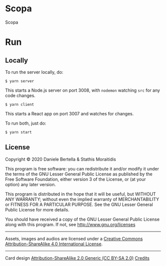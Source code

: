 # Scopa

Scopa

# Run

## Locally

To run the server locally, do:

`$ yarn server`

This starts a Node.js server on port 3008, with `nodemon` watching `src` for any code changes.

`$ yarn client`

This starts a React app on port 3007 and watches for changes.

To run both, just do:

`$ yarn start`

## License

Copyright © 2020 Daniele Bertella & Stathis Moraitidis

This program is free software: you can redistribute it and/or modify it under the terms of the GNU Lesser General Public License as published by the Free Software Foundation, either version 3 of the License, or (at your option) any later version.

This program is distributed in the hope that it will be useful, but WITHOUT ANY WARRANTY; without even the implied warranty of MERCHANTABILITY or FITNESS FOR A PARTICULAR PURPOSE. See the GNU Lesser General Public License for more details.

You should have received a copy of the GNU Lesser General Public License along with this program. If not, see http://www.gnu.org/licenses

---

Assets, images and audios are licensed under a [Creative Commons Attribution-ShareAlike 4.0 International License](https://creativecommons.org/licenses/by-sa/4.0).

---

Card design [Attribution-ShareAlike 2.0 Generic (CC BY-SA 2.0)](https://creativecommons.org/licenses/by-sa/2.0/)
[Credits](https://www.flickr.com/photos/taffeta/)
